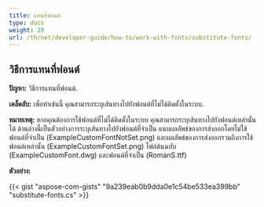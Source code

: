```yaml
---
title: แทนที่ฟอนต์
type: docs
weight: 20
url: /th/net/developer-guide/how-to/work-with-fonts/substitute-fonts/
---
```



## **วิธีการแทนที่ฟอนต์**

**ปัญหา:** วิธีการแทนที่ฟอนต์.

**เคล็ดลับ:** เพื่อทำเช่นนี้ คุณสามารถระบุเส้นทางไปยังฟอนต์ที่ไม่ได้ติดตั้งในระบบ.

**หมายเหตุ:** หากคุณต้องการใช้ฟอนต์ที่ไม่ได้ติดตั้งในระบบ คุณสามารถระบุเส้นทางไปยังฟอนต์เหล่านั้นได้ ด้านล่างนี้เป็นตัวอย่างการระบุเส้นทางไปยังฟอนต์ที่จำเป็น แนบผลลัพธ์ของการส่งออกโดยไม่ใช้ฟอนต์ที่จำเป็น (ExampleCustomFontNotSet.png) และผลลัพธ์ของการส่งออกรวมถึงการใช้ฟอนต์เหล่านั้น (ExampleCustomFontSet.png) ไฟล์ต้นฉบับ (ExampleCustomFont.dwg) และฟอนต์ที่จำเป็น (RomanS.ttf)

**ตัวอย่าง:**

{{< gist "aspose-com-gists" "9a239eab0b9dda0e1c54be533ea399bb" "substitute-fonts.cs" >}}
